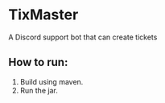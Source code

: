 # TixMaster
A Discord support bot that can create tickets

## How to run:
  1. Build using maven.
  2. Run the jar.
